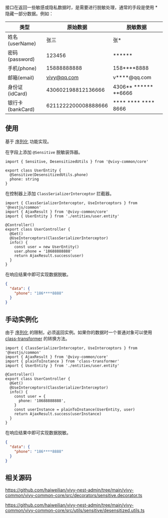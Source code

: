 接口在返回一些敏感或隐私数据时，是需要进行脱敏处理，通常的手段是使用 \* 隐藏一部分数据。例如：

| 类型             | 原始数据            | 脱敏数据                        |
| ---------------- | ------------------- | ------------------------------- |
| 姓名(userName)   | 张三                | 张\*                            |
| 密码(password)   | 123456              | \*\*\*\*\*\*                    |
| 手机(phone)      | 15888888888         | 158\*\*\*\*8888                 |
| 邮箱(email)      | vivy@qq.com         | v\*\*\*\*@qq.com                |
| 身份证(idCard)   | 430602198812136666  | 4306\*\* \*\*\*\*\*\* \*\*6666  |
| 银行卡(bankCard) | 6211222200008888666 | \*\*\*\* \*\*\*\* \*\*\*\* 8666 |

## 使用

基于 [序列化](https://docs.nestjs.com/techniques/serialization) 功能实现。

在字段上添加 `@Sensitive` 脱敏装饰器。

```ts{4}
import { Sensitive, DesensitizedUtils } from '@vivy-common/core'

export class UserEntity {
  @Sensitive(DesensitizedUtils.phone)
  phone: string
}
```

在控制器上添加 `ClassSerializerInterceptor` 拦截器。

```ts{8}
import { ClassSerializerInterceptor, UseInterceptors } from '@nestjs/common'
import { AjaxResult } from '@vivy-common/core'
import { UserEntity } from './entities/user.entity'

@Controller()
export class UserController {
  @Get()
  @UseInterceptors(ClassSerializerInterceptor)
  info() {
    const user = new UserEntity()
    user.phone = '18688888888'
    return AjaxResult.success(user)
  }
}
```

在响应结果中即可实现数据脱敏。

```json
{
  "data": {
    "phone": "186****8888"
  }
}
```

## 手动实例化

由于 [序列化](https://docs.nestjs.com/techniques/serialization) 的限制，必须返回实例。如果你的数据时一个普通对象可以使用 [class-transformer](https://github.com/typestack/class-transformer) 的转换方法。

```ts{14}
import { ClassSerializerInterceptor, UseInterceptors } from '@nestjs/common'
import { AjaxResult } from '@vivy-common/core'
import { plainToInstance } from 'class-transformer'
import { UserEntity } from './entities/user.entity'

@Controller()
export class UserController {
  @Get()
  @UseInterceptors(ClassSerializerInterceptor)
  info() {
    const user = {
      phone: '18688888888',
    }
    const userInstance = plainToInstance(UserEntity, user)
    return AjaxResult.success(userInstance)
  }
}
```

在响应结果中即可实现数据脱敏。

```json
{
  "data": {
    "phone": "186****8888"
  }
}
```

## 相关源码

https://github.com/haiweilian/vivy-nest-admin/tree/main/vivy-common/vivy-common-core/src/decorators/sensitive.decorator.ts

https://github.com/haiweilian/vivy-nest-admin/tree/main/vivy-common/vivy-common-core/src/utils/sensitive/desensitized.utils.ts
